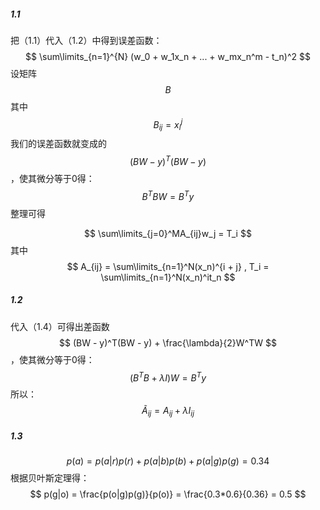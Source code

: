 ##### 1.1
把（1.1）代入（1.2）中得到误差函数：$$ \sum\limits_{n=1}^{N} (w_0 + w_1x_n + ... + w_mx_n^m - t_n)^2 $$
设矩阵$$ B $$其中$$ B_{ij} = x_i^j $$我们的误差函数就变成的$$ (BW - y)^T(BW - y) $$，使其微分等于0得：$$ B^TBW = B^Ty $$整理可得

$$ \sum\limits_{j=0}^MA_{ij}w_j = T_i $$
其中
$$ A_{ij} = \sum\limits_{n=1}^N(x_n)^{i + j} , T_i = \sum\limits_{n=1}^N(x_n)^it_n $$

##### 1.2
代入（1.4）可得出差函数$$ (BW - y)^T(BW - y) + \frac{\lambda}{2}W^TW $$，使其微分等于0得：$$ (B^TB + \lambda I)W = B^Ty $$所以：
$$
\widetilde{A}_{ij} =A_{ij} + \lambda I_{ij}
$$

##### 1.3    
$$ p(a) = p(a|r)p(r) +  p(a|b)p(b) + p(a|g)p(g) = 0.34 $$
根据贝叶斯定理得：
$$ p(g|o) = \frac{p(o|g)p(g)}{p(o)} = \frac{0.3*0.6}{0.36} = 0.5 $$


